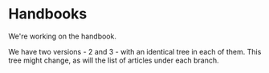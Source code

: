 # Handbooks

We're working on the handbook. 

We have two versions - 2 and 3 - with an identical tree in each of them. This tree might change, as will the list of articles under each branch.
